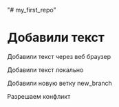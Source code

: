 "# my_first_repo" 
# Добавили текст
Добавили текст через веб браузер

Добавили текст локально

Добавили новую ветку new_branch

Разрешаем конфликт




